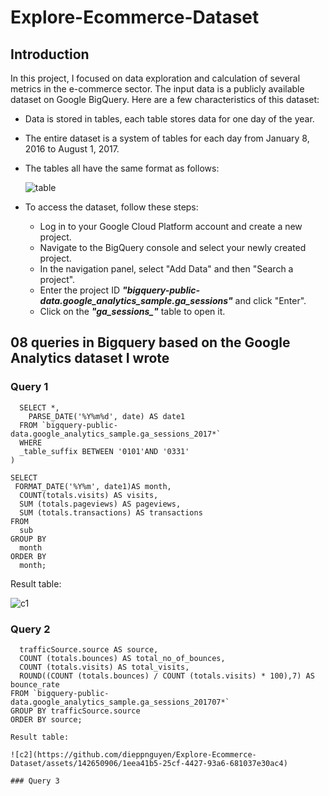 # Explore-Ecommerce-Dataset

## Introduction

In this project, I focused on data exploration and calculation of several metrics in the e-commerce sector. The input data is a publicly available dataset on Google BigQuery. Here are a few characteristics of this dataset:

- Data is stored in tables, each table stores data for one day of the year.
- The entire dataset is a system of tables for each day from January 8, 2016 to August 1, 2017.
- The tables all have the same format as follows:

  ![table](https://github.com/dieppnguyen/Explore-Ecommerce-Dataset/assets/142650906/352f3261-7302-44ac-a963-57f358c45f9c)

- To access the dataset, follow these steps:
  - Log in to your Google Cloud Platform account and create a new project.
  - Navigate to the BigQuery console and select your newly created project.
  - In the navigation panel, select "Add Data" and then "Search a project".
  - Enter the project ID ***"bigquery-public-data.google_analytics_sample.ga_sessions"*** and click "Enter".
  - Click on the ***"ga_sessions_"*** table to open it.
 
## 08 queries in Bigquery based on the Google Analytics dataset I wrote

### Query 1

```WITH sub AS (
  SELECT *, 
    PARSE_DATE('%Y%m%d', date) AS date1
  FROM `bigquery-public-data.google_analytics_sample.ga_sessions_2017*`
  WHERE
  _table_suffix BETWEEN '0101'AND '0331'
)

SELECT 
 FORMAT_DATE('%Y%m', date1)AS month,
  COUNT(totals.visits) AS visits,
  SUM (totals.pageviews) AS pageviews,
  SUM (totals.transactions) AS transactions
FROM
  sub
GROUP BY
  month
ORDER BY
  month;
```

Result table:

![c1](https://github.com/dieppnguyen/Explore-Ecommerce-Dataset/assets/142650906/898668ac-e95a-40ca-ba19-cd2f44a15cbd)

### Query 2

```SELECT 
  trafficSource.source AS source,
  COUNT (totals.bounces) AS total_no_of_bounces,
  COUNT (totals.visits) AS total_visits,
  ROUND((COUNT (totals.bounces) / COUNT (totals.visits) * 100),7) AS bounce_rate
FROM `bigquery-public-data.google_analytics_sample.ga_sessions_201707*` 
GROUP BY trafficSource.source
ORDER BY source;

Result table:

![c2](https://github.com/dieppnguyen/Explore-Ecommerce-Dataset/assets/142650906/1eea41b5-25cf-4427-93a6-681037e30ac4)

### Query 3





